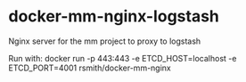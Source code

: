 # docker-mm-nginx-logstash
Nginx server for the mm project to proxy to logstash

Run with:
docker run -p 443:443 -e ETCD_HOST=localhost -e ETCD_PORT=4001 rsmith/docker-mm-nginx